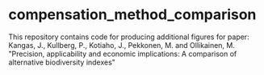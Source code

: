 # compensation_method_comparison

This repository contains code for producing additional figures for paper: Kangas, J., Kullberg, P., Kotiaho, J., Pekkonen, M. and Ollikainen, M. "Precision, applicability and economic implications: A comparison of alternative biodiversity indexes"
